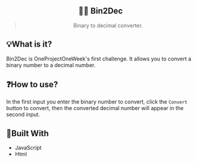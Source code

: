 <h2 align="center">👩‍💻 Bin2Dec</h2>
<blockquote align="center">Binary to decimal converter.</blockquote>

## 💡What is it?
Bin2Dec is OneProjectOneWeek's first challenge. It allows you to convert a binary number to a decimal number.

## ❓How to use?
In the first input you enter the binary number to convert, click the `Convert` button to convert, then the converted decimal number will appear in the second input.

## 🚧Built With
- JavaScript
- Html
